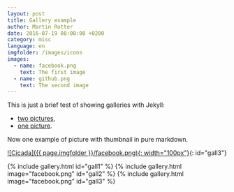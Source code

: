 ```yaml
---
layout: post
title: Gallery example
author: Martin Rotter
date: 2016-07-19 08:00:00 +0200
category: misc
language: en
imgfolder: /images/icons
images:
  - name: facebook.png
    text: The first image
  - name: github.png
    text: The second image
---
```


This is just a brief test of showing galleries with Jekyll:

* <a id="gall1" href="#">two pictures</a>,
* <a id="gall2" href="#">one picture</a>.

Now one example of picture with thumbnail in pure markdown.

[![Cicada]({{ page.imgfolder }}/facebook.png){: width="100px"}](#){: id="gall3"}

{% include gallery.html id="gall1" %}
{% include gallery.html image="facebook.png" id="gall2" %}
{% include gallery.html image="facebook.png" id="gall3" %}
